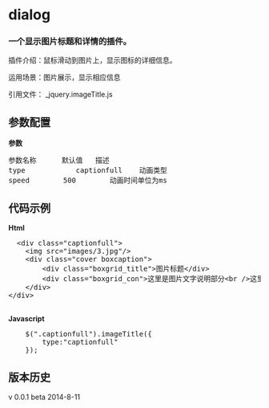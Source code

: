 dialog
======

### 一个显示图片标题和详情的插件。

  插件介绍：鼠标滑动到图片上，显示图标的详细信息。
  
  运用场景：图片展示，显示相应信息
  
  引用文件： _jquery.imageTitle.js


参数配置
---------
**参数**

<pre>
参数名称      默认值  	描述
type			captionfull    动画类型
speed        500    	动画时间单位为ms
</pre>



代码示例
---------
 **Html**
 <pre>
  &lt;div class="captionfull"&gt;
	&lt;img src="images/3.jpg"/&gt;
	&lt;div class="cover boxcaption"&gt;
		&lt;div class="boxgrid_title"&gt;图片标题&lt;/div&gt;
		&lt;div class="boxgrid_con"&gt;这里是图片文字说明部分&lt;br /&gt;这里是图片文字说明部分&lt;/div&gt;
	&lt;/div&gt;		
&lt;/div&gt; 
	</pre>


**Javascript**
<pre>
	$(".captionfull").imageTitle({
		type:"captionfull"
	}); 
</pre>

版本历史
--------
v 0.0.1     beta    2014-8-11
